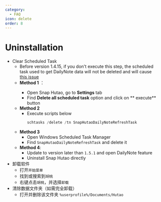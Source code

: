 ```yaml
---
category:
  - FAQ
icon: delete
order: 8
---
```


# Uninstallation

- Clear Scheduled Task
    - Before version 1.4.15, if you don't execute this step, the scheduled task used to get DailyNote data will not be deleted and will cause [this issue](FAQ.md)
    - **Method 1** <Badge text="仅限早于 1.4.15 的版本" type="tip" />：
        - Open Snap Hutao, go to **Settings** tab
        - Find **Delete all scheduled task** option and click on ** execute** button <Badge text="需要管理员模式" type="tip" />
    - **Method 2**
        - Execute scripts below
           ``` PowerShell
           schtasks /delete /tn SnapHutaoDailyNoteRefreshTask
           ```
    - **Method 3**
        - Open Windows Scheduled Task Manager
        - Find `SnapHutaoDailyNoteRefreshTask` and delete it
    - **Method 4**:
        - Update to version later than `1.5.1` and open DailyNote feature
        - Uninstall Snap Hutao directly
- 卸载软件
    - 打开`开始菜单`
    - 找到或搜索到`胡桃`
    - 右键点击`胡桃`，并选择`卸载`
- 清除数据文件夹（如需完全卸载）
    - 打开并删除该文件夹 `%userprofile%/Documents/Hutao`